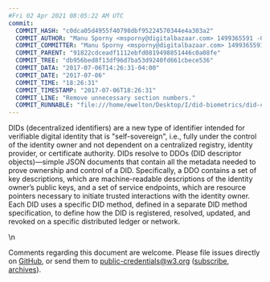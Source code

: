 ```yaml
---
#Fri 02 Apr 2021 08:05:22 AM UTC
commit:
  COMMIT_HASH: "c0dca05d4955f40798dbf95224570344e4a303a2"
  COMMIT_AUTHOR: "Manu Sporny <msporny@digitalbazaar.com> 1499365591 -0400"
  COMMIT_COMMITTER: "Manu Sporny <msporny@digitalbazaar.com> 1499365591 -0400"
  COMMIT_PARENT: "91822cdceadf1112ebfd0819498851446c0a08fe"
  COMMIT_TREE: "db956bed8f13df96d7ba53d9240fd661cbece536"
  COMMIT_DATA: "2017-07-06T14:26:31-04:00"
  COMMIT_DATE: "2017-07-06"
  COMMIT_TIME: "18:26:31"
  COMMIT_TIMESTAMP: "2017-07-06T18:26:31"
  COMMIT_LINE: "Remove unnecessary section numbers."
  COMMIT_RUNNABLE: "file:///home/ewelton/Desktop/I/did-biometrics/did-core-dataset/analysis/runnable/2017-07-06/snapshot/index.html"
---
```


<section id="abstract">
<p>
DIDs (decentralized identifiers) are a new type of identifier intended
for verifiable digital identity that is "self-sovereign", i.e., fully
under the control of the identity owner and not dependent on a
centralized registry, identity provider, or certificate authority. DIDs
resolve to DDOs (DID descriptor objects)—simple JSON documents that
contain all the metadata needed to prove ownership and control of a DID.
Specifically, a DDO contains a set of key descriptions, which are
machine-readable descriptions of the identity owner’s public keys, and a
set of service endpoints, which are resource pointers necessary to
initiate trusted interactions with the identity owner. Each DID uses a
specific DID method, defined in a separate DID method specification, to
define how the DID is registered, resolved, updated, and revoked on a
specific distributed ledger or network.
      </p>
</section>
\n
<section id="sotd">
<p>
Comments regarding this document are welcome. Please file issues
directly on <a href="https://github.com/opencreds/did-spec/issues/">GitHub</a>,
or send them to
<a href="mailto:public-credentials@w3.org">public-credentials@w3.org</a>
(<a href="mailto:public-credentials-request@w3.org?subject=subscribe">subscribe</a>,
<a href="https://lists.w3.org/Archives/Public/public-credentials/">archives</a>).
</p>
</section>
